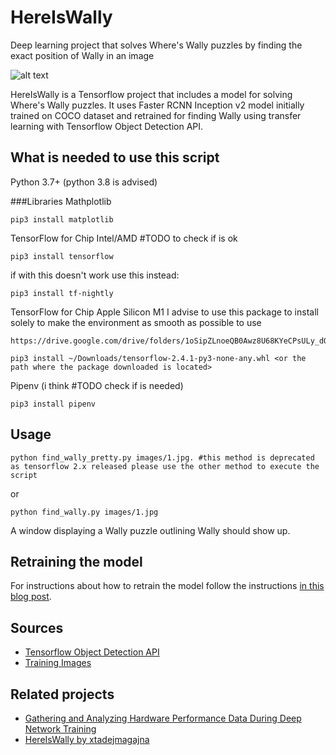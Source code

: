 # HereIsWally
Deep learning project that solves Where's Wally puzzles by finding the exact position of Wally in an image

![alt text](https://raw.githubusercontent.com/tadejmagajna/HereIsWally/master/docs/docs.png)

HereIsWally is a Tensorflow project that includes a model for solving Where's Wally puzzles.
It uses Faster RCNN Inception v2 model initially trained on COCO dataset and retrained for finding Wally using transfer learning with Tensorflow Object Detection API.

## What is needed to use this script
Python 3.7+ (python 3.8 is advised)

###Libraries
Mathplotlib 
```
pip3 install matplotlib
```

TensorFlow for Chip Intel/AMD #TODO to check if is ok
```
pip3 install tensorflow
```
if with this doesn't work use this instead:
```
pip3 install tf-nightly
```



TensorFlow for Chip Apple Silicon M1
I advise to use this package to install solely to make the environment as smooth as possible to use
```
https://drive.google.com/drive/folders/1oSipZLnoeQB0Awz8U68KYeCPsULy_dQ7

```
```
pip3 install ~/Downloads/tensorflow-2.4.1-py3-none-any.whl <or the path where the package downloaded is located>
```


Pipenv (i think #TODO check if is needed)
```
pip3 install pipenv
```

## Usage
```
python find_wally_pretty.py images/1.jpg. #this method is deprecated as tensorflow 2.x released please use the other method to execute the script
```
or 
```
python find_wally.py images/1.jpg
```

A window displaying a Wally puzzle outlining Wally should show up.

## Retraining the model

For instructions about how to retrain the model follow the instructions [in this blog post](https://towardsdatascience.com/how-to-find-wally-neural-network-eddbb20b0b90).

## Sources
- [Tensorflow Object Detection API](https://github.com/tensorflow/models/tree/master/research/object_detection)
- [Training Images](https://github.com/vc1492a/Hey-Waldo)

## Related projects

- [Gathering and Analyzing Hardware Performance Data During Deep Network Training](https://github.com/amerus/BenchmarkingTensorflow/)
- [HereIsWally by xtadejmagajna](https://github.com/tadejmagajna/HereIsWally/)
